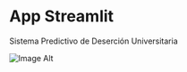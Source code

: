 # App Streamlit
Sistema Predictivo de Deserción Universitaria

![Image Alt](https://github.com/larissa-cb/predecirdenuevo/blob/main/Banner.png?raw=true)
